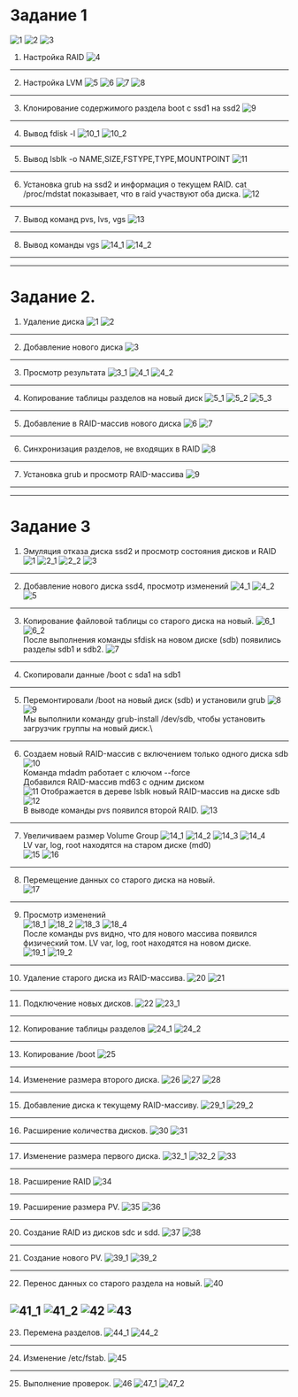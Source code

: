 # Задание 1

![1](https://user-images.githubusercontent.com/44519124/57974776-5949b900-79c6-11e9-9fe2-6673d617d0af.png)
![2](https://user-images.githubusercontent.com/44519124/57974780-6e264c80-79c6-11e9-8e34-281cbdbf3bbc.png)
![3](https://user-images.githubusercontent.com/44519124/57974781-6f577980-79c6-11e9-8ff2-34ec5c9de8fe.png)

1. Настройка RAID
![4](https://user-images.githubusercontent.com/44519124/57974782-7088a680-79c6-11e9-8107-f35ef494cb18.png)
---
2. Настройка LVM
![5](https://user-images.githubusercontent.com/44519124/57974783-71b9d380-79c6-11e9-9ded-eb73ca79e5e5.png)
![6](https://user-images.githubusercontent.com/44519124/57974784-72eb0080-79c6-11e9-9417-eba2770152fc.png)
![7](https://user-images.githubusercontent.com/44519124/57974786-74b4c400-79c6-11e9-9836-d2e47a875b55.png)
![8](https://user-images.githubusercontent.com/44519124/57974787-75e5f100-79c6-11e9-9e45-d8a7270e37f2.png)
---
3. Клонирование содержимого раздела boot с ssd1 на ssd2
![9](https://user-images.githubusercontent.com/44519124/57974862-1b4d9480-79c8-11e9-8140-a66b960060e0.png)
---
4. Вывод fdisk -l
![10_1](https://user-images.githubusercontent.com/44519124/57974790-77afb480-79c6-11e9-8b1b-bda80db9cb10.png)
![10_2](https://user-images.githubusercontent.com/44519124/57974792-7a120e80-79c6-11e9-84d1-15cfcd8bf3e7.png)
---
5. Вывод lsblk -o NAME,SIZE,FSTYPE,TYPE,MOUNTPOINT
![11](https://user-images.githubusercontent.com/44519124/57974908-acbd0680-79c8-11e9-96fe-403b3c3c49fe.png)
---
6. Установка grub на ssd2 и информация о текущем RAID. 
cat /proc/mdstat показывает, что в raid участвуют оба диска.
![12](https://user-images.githubusercontent.com/44519124/57974913-d24a1000-79c8-11e9-8091-c3cfe46b76c0.png)
---
7. Вывод команд pvs, lvs, vgs
![13](https://user-images.githubusercontent.com/44519124/57974948-5603fc80-79c9-11e9-9098-08f55b5149c3.png)
---
8. Вывод команды vgs
![14_1](https://user-images.githubusercontent.com/44519124/57974798-7ed6c280-79c6-11e9-852b-732fe842f4ec.png)
![14_2](https://user-images.githubusercontent.com/44519124/57974799-8007ef80-79c6-11e9-996e-eabfed0fd3af.png)
---
---
# Задание 2.
1. Удаление диска
![1](https://user-images.githubusercontent.com/44519124/57975211-a9784980-79cd-11e9-89a7-e07fb071530f.png)
![2](https://user-images.githubusercontent.com/44519124/57975212-aa10e000-79cd-11e9-82d3-16e838a15fb9.png)
---
2. Добавление нового диска
![3](https://user-images.githubusercontent.com/44519124/57975237-d62c6100-79cd-11e9-9abe-e6904bc32dd4.png)
---
3. Просмотр результата
![3_1](https://user-images.githubusercontent.com/44519124/57980785-2e984880-7a38-11e9-9275-8c7d79a666e5.png)
![4_1](https://user-images.githubusercontent.com/44519124/57975246-f2300280-79cd-11e9-8ee0-28bd40e7da72.png)
![4_2](https://user-images.githubusercontent.com/44519124/57975220-ad0bd080-79cd-11e9-82e6-1c699d480a28.png)
---
4. Копирование таблицы разделов на новый диск
![5_1](https://user-images.githubusercontent.com/44519124/57975332-67e89e00-79cf-11e9-8d5f-c2cec819046c.png)
![5_2](https://user-images.githubusercontent.com/44519124/57975222-af6e2a80-79cd-11e9-874f-80d4179d4737.png)
![5_3](https://user-images.githubusercontent.com/44519124/57975265-3e7b4280-79ce-11e9-9b3d-7884befe7395.png)
---
5. Добавление в RAID-массив нового диска
![6](https://user-images.githubusercontent.com/44519124/57975268-5b177a80-79ce-11e9-84c3-17e5d6b7be0c.png)
![7](https://user-images.githubusercontent.com/44519124/57975273-73879500-79ce-11e9-9a4f-ccfa76e1999a.png)
---
6. Синхронизация разделов, не входящих в RAID
![8](https://user-images.githubusercontent.com/44519124/57975226-b39a4800-79cd-11e9-992f-f0f85dadbb15.png)
---
7. Установка grub и просмотр RAID-массива
![9](https://user-images.githubusercontent.com/44519124/57975280-9023cd00-79ce-11e9-9017-24942b4c0cad.png)
---
---
# Задание 3
1. Эмуляция отказа диска ssd2 и просмотр состояния дисков и RAID
![1](https://user-images.githubusercontent.com/44519124/57985913-77232680-7a77-11e9-9901-3d94f13fb6a9.png)
![2_1](https://user-images.githubusercontent.com/44519124/57985916-7ab6ad80-7a77-11e9-9a0c-1181f26834e4.png)
![2_2](https://user-images.githubusercontent.com/44519124/57985917-7b4f4400-7a77-11e9-8908-14dbacbfc592.png)
![3](https://user-images.githubusercontent.com/44519124/57985918-8013f800-7a77-11e9-8679-2b08894dd2b2.png)
---
2. Добавление нового диска ssd4, просмотр изменений
![4_1](https://user-images.githubusercontent.com/44519124/57985920-81452500-7a77-11e9-958a-86f7751fac57.png)
![4_2](https://user-images.githubusercontent.com/44519124/57985924-82765200-7a77-11e9-9f90-d2c533c12304.png)
![5](https://user-images.githubusercontent.com/44519124/57985926-830ee880-7a77-11e9-87fe-8d1102e2410e.png)
---
3.  Копирование файловой таблицы со старого диска на новый. 
![6_1](https://user-images.githubusercontent.com/44519124/57985927-84401580-7a77-11e9-83c2-d3ce7c5a554f.png)    
![6_2](https://user-images.githubusercontent.com/44519124/57985928-84d8ac00-7a77-11e9-9317-121de4e790c0.png)\
После выполнения команды sfdisk на новом диске (sdb) появились разделы sdb1 и sdb2.
![7](https://user-images.githubusercontent.com/44519124/57985930-8609d900-7a77-11e9-9e03-bc4e660b49ba.png)
---
4. Скопировали данные /boot с sda1 на sdb1
---
5. Перемонтировали /boot на новый диск (sdb) и установили grub
![8](https://user-images.githubusercontent.com/44519124/57989029-d5fb9680-7a9d-11e9-8e75-b5552d923cd3.png)
![9](https://user-images.githubusercontent.com/44519124/57985933-87d39c80-7a77-11e9-93eb-4d2859971579.png)\
Мы выполнили команду grub-install /dev/sdb, чтобы установить загрузчик группы на новый диск.\

---
6. Создаем новый RAID-массив с включением только одного диска sdb\
![10](https://user-images.githubusercontent.com/44519124/57985934-8904c980-7a77-11e9-8564-8e3cb3f49625.png)\
Команда mdadm работает с ключом --force\
Добавился RAID-массив md63 с одним диском\
![11](https://user-images.githubusercontent.com/44519124/57989127-04c63c80-7a9f-11e9-97c1-8a98118db306.png)
Отображается в дереве lsblk новый RAID-массив на диске sdb\
![12](https://user-images.githubusercontent.com/44519124/57985938-8b672380-7a77-11e9-8f16-cfb19f3e0caa.png)\
В выводе команды pvs появился второй RAID.
![13](https://user-images.githubusercontent.com/44519124/57985939-8b672380-7a77-11e9-80e7-cd55a054b04e.png)
---
7. Увеличиваем размер Volume Group
![14_1](https://user-images.githubusercontent.com/44519124/57985941-8c985080-7a77-11e9-8e76-ceffc66c887b.png)
![14_2](https://user-images.githubusercontent.com/44519124/57985943-8d30e700-7a77-11e9-87e2-5f5899238945.png)
![14_3](https://user-images.githubusercontent.com/44519124/57985944-8e621400-7a77-11e9-8b54-62d1d4ab36a8.png)
![14_4](https://user-images.githubusercontent.com/44519124/57985947-8efaaa80-7a77-11e9-97ed-9229585bfec2.png)\
LV var, log, root находятся на старом диске (md0)\
![15](https://user-images.githubusercontent.com/44519124/57985949-902bd780-7a77-11e9-9144-88d5c48b119f.png)
![16](https://user-images.githubusercontent.com/44519124/57985950-90c46e00-7a77-11e9-9956-ee0fd6fd3996.png)
---
8. Перемещение данных со старого диска на новый.\
![17](https://user-images.githubusercontent.com/44519124/57985952-91f59b00-7a77-11e9-89f0-ff47e319b03a.png)
---
9. Просмотр изменений \
![18_1](https://user-images.githubusercontent.com/44519124/57985953-9326c800-7a77-11e9-83af-9480343e093e.png)
![18_2](https://user-images.githubusercontent.com/44519124/57985955-9457f500-7a77-11e9-9070-a74e0334e5eb.png)
![18_3](https://user-images.githubusercontent.com/44519124/57985956-94f08b80-7a77-11e9-949e-956b239e3919.png)
![18_4](https://user-images.githubusercontent.com/44519124/57985958-96ba4f00-7a77-11e9-8b38-01a3dd1fac24.png)\
После команды pvs видно, что для нового массива появился физический том. LV var, log, root находятся на новом диске.\
![19_1](https://user-images.githubusercontent.com/44519124/57985960-991ca900-7a77-11e9-9c36-b457a65f8258.png)
![19_2](https://user-images.githubusercontent.com/44519124/57985961-9a4dd600-7a77-11e9-8d71-323c9373a8b2.png)
---
10. Удаление старого диска из RAID-массива.
![20](https://user-images.githubusercontent.com/44519124/57985962-9ae66c80-7a77-11e9-8fcc-06d2226119d3.png)
![21](https://user-images.githubusercontent.com/44519124/57988508-135d2580-7a98-11e9-96f8-50c2759bd51e.png)
---
11. Подключение новых дисков.
![22](https://user-images.githubusercontent.com/44519124/58008147-71b7f180-7af4-11e9-8533-c6822d3bccb0.png)
![23_1](https://user-images.githubusercontent.com/44519124/57988510-18ba7000-7a98-11e9-8892-7826442b6c4d.png)
---
12. Копирование таблицы разделов
![24_1](https://user-images.githubusercontent.com/44519124/57988511-1b1cca00-7a98-11e9-82d4-87467906e83e.png)
![24_2](https://user-images.githubusercontent.com/44519124/57988512-1c4df700-7a98-11e9-809f-98700068cd03.png)
---
13. Копирование /boot
![25](https://user-images.githubusercontent.com/44519124/57988513-1ce68d80-7a98-11e9-8264-8e96f4397b9b.png)
---
14. Изменение размера второго диска.
![26](https://user-images.githubusercontent.com/44519124/57988516-1eb05100-7a98-11e9-8563-555b5cae87d2.png)
![27](https://user-images.githubusercontent.com/44519124/57988517-1fe17e00-7a98-11e9-9426-50dff5709988.png)
![28](https://user-images.githubusercontent.com/44519124/58008477-26eaa980-7af5-11e9-973c-ddcf79637ea8.png)
---
15. Добавление диска к текущему RAID-массиву.
![29_1](https://user-images.githubusercontent.com/44519124/57988521-25d75f00-7a98-11e9-8526-4b11b2e3274e.png)
![29_2](https://user-images.githubusercontent.com/44519124/57988524-2a9c1300-7a98-11e9-981a-da561d4c726a.png)
---
16. Расширение количества дисков.
![30](https://user-images.githubusercontent.com/44519124/57988557-6931cd80-7a98-11e9-95d3-b95e56669cef.png)
![31](https://user-images.githubusercontent.com/44519124/57988525-2b34a980-7a98-11e9-9307-a5c93e0b85dd.png)
---
17. Изменение размера первого диска.
![32_1](https://user-images.githubusercontent.com/44519124/57988526-2c65d680-7a98-11e9-92ad-fbd61824b892.png)
![32_2](https://user-images.githubusercontent.com/44519124/57988527-2d970380-7a98-11e9-8b54-9ccc8195f330.png)
![33](https://user-images.githubusercontent.com/44519124/57988528-2e2f9a00-7a98-11e9-8a92-d858392b3403.png)
---
18. Расширение RAID
![34](https://user-images.githubusercontent.com/44519124/57988530-2ec83080-7a98-11e9-90fe-ec238d0b1df7.png)
---
19. Расширение размера PV.
![35](https://user-images.githubusercontent.com/44519124/57988531-2ff95d80-7a98-11e9-8713-dc358b57acc3.png)
![36](https://user-images.githubusercontent.com/44519124/57988532-312a8a80-7a98-11e9-9661-a13303bcaf46.png)
---
20. Создание RAID из дисков sdc и sdd.
![37](https://user-images.githubusercontent.com/44519124/57988533-325bb780-7a98-11e9-9de6-2fa367481fb5.png)
![38](https://user-images.githubusercontent.com/44519124/57988534-32f44e00-7a98-11e9-8343-0276c562a56d.png)
---
21. Создание нового PV.
![39_1](https://user-images.githubusercontent.com/44519124/57988535-338ce480-7a98-11e9-90a1-05d8902b1649.png)
![39_2](https://user-images.githubusercontent.com/44519124/57988536-34be1180-7a98-11e9-8bf8-e73443ccd6f2.png)
---
22. Перенос данных со старого раздела на новый.
![40](https://user-images.githubusercontent.com/44519124/57988548-50291c80-7a98-11e9-8a3e-9d3929740030.png)

![41_1](https://user-images.githubusercontent.com/44519124/57988537-35ef3e80-7a98-11e9-9dd9-18141a45c14a.png)
![41_2](https://user-images.githubusercontent.com/44519124/57988538-3a1b5c00-7a98-11e9-860a-b0d27d59b855.png)
![42](https://user-images.githubusercontent.com/44519124/57988539-3be51f80-7a98-11e9-9bdd-3d7677878e6d.png)
![43](https://user-images.githubusercontent.com/44519124/57988544-469fb480-7a98-11e9-80a4-8030ed591ada.png)
---
23. Перемена разделов.
![44_1](https://user-images.githubusercontent.com/44519124/57988540-3daee300-7a98-11e9-9869-d634d2bdc1e5.png)
![44_2](https://user-images.githubusercontent.com/44519124/57988541-3ee01000-7a98-11e9-897e-759bbed0e4f7.png)
---
24. Изменение /etc/fstab.
![45](https://user-images.githubusercontent.com/44519124/57988896-2e319900-7a9c-11e9-93ff-cfdeaa3cc58a.png)
---
25. Выполнение проверок.
![46](https://user-images.githubusercontent.com/44519124/57988897-3093f300-7a9c-11e9-8e70-85ff3764e07c.png)
![47_1](https://user-images.githubusercontent.com/44519124/57988898-31c52000-7a9c-11e9-9094-ef4ae25769e9.png)
![47_2](https://user-images.githubusercontent.com/44519124/57988899-32f64d00-7a9c-11e9-90f3-d68bbb196cbd.png)
